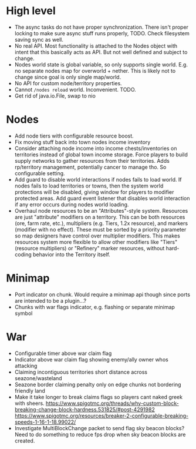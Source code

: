 # High level
-   The async tasks do not have proper synchronization. There isn't
    proper locking to make sure async stuff runs properly, TODO.
    Check filesystem saving sync as well.
-   No real API. Most functionality is attached to the Nodes object
    with intent that this basically acts as API. But not well defined
    and subject to change.
-   Nodes world state is global variable, so only supports single world.
    E.g. no separate nodes map for overworld + nether.
    This is likely not to change since goal is only single map/world.
-   No API for custom node/territory properties.
-   Cannot `/nodes reload` world. Inconvenient. TODO.
-   Get rid of java.io.File, swap to nio


# Nodes
-   Add node tiers with configurable resource boost.
-   Fix moving stuff back into town nodes income inventory
-   Consider attaching node income into income chests/inventories on
    territories instead of global town income storage. Force players
    to build supply networks to gather resources from their territories.
    Adds rp/territory management, potentially cancer to manage tho.
    So configurable setting.
-   Add guard to disable world interactions if nodes fails to load
    world. If nodes fails to load territories or towns, then
    the system world protections will be disabled, giving window
    for players to modifier protected areas. Add guard event listener
    that disables world interaction if any error occurs during
    nodes world loading.
-   Overhaul node resources to be an "Attributes"-style system.
    Resources are just "attribute" modifiers on a territory. This can be
    both resources (ore, farm rate, etc.), multipliers (e.g. Tiers, 1.2x resource),
    and markers (modifier with no effect). These must be sorted by a priority
    parameter so map designers have control over multiplier modifiers.
    This makes resources system more flexible to allow other modifiers
    like "Tiers" (resource multipliers) or "Refinery" marker resources,
    without hard-coding behavior into the Territory itself.

# Minimap
-   Port indicator on chunk. Would require a minimap api though since ports
    are intended to be a plugin...?
-   Chunks with war flags indicator, e.g. flashing or separate minimap symbol

# War
-   Configurable timer above war claim flag
-   Indicator above war claim flag showing enemy/ally owner whos attacking
-   Claiming incontiguous territories short distance across seazone/wasteland
-   Seazone border claiming penalty only on edge chunks not bordering friendly land
-   Make it take longer to break claims flags so players cant naked greek
    with sheers.
    https://www.spigotmc.org/threads/why-custom-block-breaking-change-block-hardness.531825/#post-4291982
    https://www.spigotmc.org/resources/breaker-2-configurable-breaking-speeds-1-16-1-18.99022/
-   Investigate MultiBlockChange packet to send flag sky beacon blocks?
    Need to do something to reduce fps drop when sky beacon blocks are created.